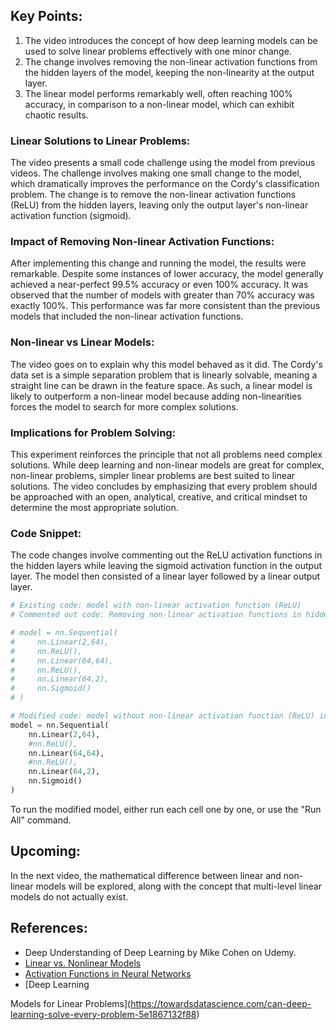 ## Key Points:
1. The video introduces the concept of how deep learning models can be used to solve linear problems effectively with one minor change.
2. The change involves removing the non-linear activation functions from the hidden layers of the model, keeping the non-linearity at the output layer.
3. The linear model performs remarkably well, often reaching 100% accuracy, in comparison to a non-linear model, which can exhibit chaotic results.

### Linear Solutions to Linear Problems:
The video presents a small code challenge using the model from previous videos. The challenge involves making one small change to the model, which dramatically improves the performance on the Cordy's classification problem. The change is to remove the non-linear activation functions (ReLU) from the hidden layers, leaving only the output layer's non-linear activation function (sigmoid). 

### Impact of Removing Non-linear Activation Functions:
After implementing this change and running the model, the results were remarkable. Despite some instances of lower accuracy, the model generally achieved a near-perfect 99.5% accuracy or even 100% accuracy. It was observed that the number of models with greater than 70% accuracy was exactly 100%. This performance was far more consistent than the previous models that included the non-linear activation functions.

### Non-linear vs Linear Models:
The video goes on to explain why this model behaved as it did. The Cordy's data set is a simple separation problem that is linearly solvable, meaning a straight line can be drawn in the feature space. As such, a linear model is likely to outperform a non-linear model because adding non-linearities forces the model to search for more complex solutions.

### Implications for Problem Solving:
This experiment reinforces the principle that not all problems need complex solutions. While deep learning and non-linear models are great for complex, non-linear problems, simpler linear problems are best suited to linear solutions. The video concludes by emphasizing that every problem should be approached with an open, analytical, creative, and critical mindset to determine the most appropriate solution.

### Code Snippet:
The code changes involve commenting out the ReLU activation functions in the hidden layers while leaving the sigmoid activation function in the output layer. The model then consisted of a linear layer followed by a linear output layer.

```python
# Existing code: model with non-linear activation function (ReLU)
# Commented out code: Removing non-linear activation functions in hidden layers

# model = nn.Sequential(
#     nn.Linear(2,64),
#     nn.ReLU(),
#     nn.Linear(64,64),
#     nn.ReLU(),
#     nn.Linear(64,2),
#     nn.Sigmoid()
# )

# Modified code: model without non-linear activation function (ReLU) in hidden layers
model = nn.Sequential(
    nn.Linear(2,64),
    #nn.ReLU(),
    nn.Linear(64,64),
    #nn.ReLU(),
    nn.Linear(64,2),
    nn.Sigmoid()
)
```
To run the modified model, either run each cell one by one, or use the "Run All" command.

## Upcoming:
In the next video, the mathematical difference between linear and non-linear models will be explored, along with the concept that multi-level linear models do not actually exist.

## References:
- Deep Understanding of Deep Learning by Mike Cohen on Udemy.
- [Linear vs. Nonlinear Models](https://www.sciencedirect.com/topics/engineering/linear-models)
- [Activation Functions in Neural Networks](https://towardsdatascience.com/activation-functions-neural-networks-1cbd9f8d91d6)
- [Deep Learning

 Models for Linear Problems](https://towardsdatascience.com/can-deep-learning-solve-every-problem-5e1867132f88)
